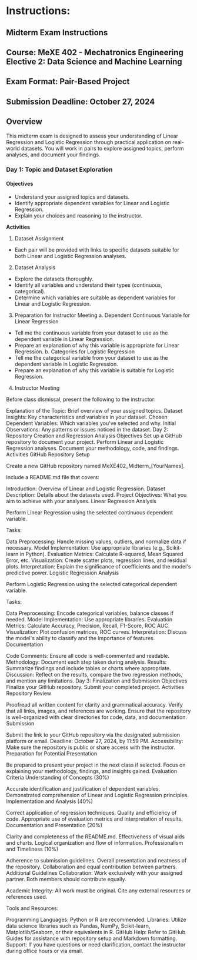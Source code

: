 # Instructions:
## Midterm Exam Instructions
## Course: MeXE 402 - Mechatronics Engineering Elective 2: Data Science and Machine Learning
## Exam Format: Pair-Based Project
## Submission Deadline: October 27, 2024

## **Overview**
This midterm exam is designed to assess your understanding of Linear Regression and Logistic Regression through practical application on real-world datasets. You will work in pairs to explore assigned topics, perform analyses, and document your findings.

### Day 1: Topic and Dataset Exploration
#### Objectives
- Understand your assigned topics and datasets.
- Identify appropriate dependent variables for Linear and Logistic Regression.
- Explain your choices and reasoning to the instructor.

**Activities**
1. Dataset Assignment
- Each pair will be provided with links to specific datasets suitable for both Linear and Logistic Regression analyses.
2. Dataset Analysis
- Explore the datasets thoroughly.
- Identify all variables and understand their types (continuous, categorical).
- Determine which variables are suitable as dependent variables for Linear and Logistic Regression.
3. Preparation for Instructor Meeting
a. Dependent Continuous Variable for Linear Regression
- Tell me the continuous variable from your dataset to use as the dependent variable in Linear Regression.
- Prepare an explanation of why this variable is appropriate for Linear Regression.
b. Categories for Logistic Regression
- Tell me the categorical variable from your dataset to use as the dependent variable in Logistic Regression.
- Prepare an explanation of why this variable is suitable for Logistic Regression.
4. Instructor Meeting

Before class dismissal, present the following to the instructor:

Explanation of the Topic: Brief overview of your assigned topics.
Dataset Insights: Key characteristics and variables in your dataset.
Chosen Dependent Variables: Which variables you've selected and why.
Initial Observations: Any patterns or issues noticed in the dataset.
Day 2: Repository Creation and Regression Analysis
Objectives
Set up a GitHub repository to document your project.
Perform Linear and Logistic Regression analyses.
Document your methodology, code, and findings.
Activities
GitHub Repository Setup

Create a new GitHub repository named MeXE402_Midterm_[YourNames].

Include a README.md file that covers:

Introduction: Overview of Linear and Logistic Regression.
Dataset Description: Details about the datasets used.
Project Objectives: What you aim to achieve with your analyses.
Linear Regression Analysis

Perform Linear Regression using the selected continuous dependent variable.

Tasks:

Data Preprocessing: Handle missing values, outliers, and normalize data if necessary.
Model Implementation: Use appropriate libraries (e.g., Scikit-learn in Python).
Evaluation Metrics: Calculate R-squared, Mean Squared Error, etc.
Visualization: Create scatter plots, regression lines, and residual plots.
Interpretation: Explain the significance of coefficients and the model's predictive power.
Logistic Regression Analysis

Perform Logistic Regression using the selected categorical dependent variable.

Tasks:

Data Preprocessing: Encode categorical variables, balance classes if needed.
Model Implementation: Use appropriate libraries.
Evaluation Metrics: Calculate Accuracy, Precision, Recall, F1-Score, ROC AUC.
Visualization: Plot confusion matrices, ROC curves.
Interpretation: Discuss the model's ability to classify and the importance of features.
Documentation

Code Comments: Ensure all code is well-commented and readable.
Methodology: Document each step taken during analysis.
Results: Summarize findings and include tables or charts where appropriate.
Discussion: Reflect on the results, compare the two regression methods, and mention any limitations.
Day 3: Finalization and Submission
Objectives
Finalize your GitHub repository.
Submit your completed project.
Activities
Repository Review

Proofread all written content for clarity and grammatical accuracy.
Verify that all links, images, and references are working.
Ensure that the repository is well-organized with clear directories for code, data, and documentation.
Submission

Submit the link to your GitHub repository via the designated submission platform or email.
Deadline: October 27, 2024, by 11:59 PM.
Accessibility: Make sure the repository is public or share access with the instructor.
Preparation for Potential Presentation

Be prepared to present your project in the next class if selected.
Focus on explaining your methodology, findings, and insights gained.
Evaluation Criteria
Understanding of Concepts (30%)

Accurate identification and justification of dependent variables.
Demonstrated comprehension of Linear and Logistic Regression principles.
Implementation and Analysis (40%)

Correct application of regression techniques.
Quality and efficiency of code.
Appropriate use of evaluation metrics and interpretation of results.
Documentation and Presentation (20%)

Clarity and completeness of the README.md.
Effectiveness of visual aids and charts.
Logical organization and flow of information.
Professionalism and Timeliness (10%)

Adherence to submission guidelines.
Overall presentation and neatness of the repository.
Collaboration and equal contribution between partners.
Additional Guidelines
Collaboration: Work exclusively with your assigned partner. Both members should contribute equally.

Academic Integrity: All work must be original. Cite any external resources or references used.

Tools and Resources:

Programming Languages: Python or R are recommended.
Libraries: Utilize data science libraries such as Pandas, NumPy, Scikit-learn, Matplotlib/Seaborn, or their equivalents in R.
GitHub Help: Refer to GitHub Guides for assistance with repository setup and Markdown formatting.
Support: If you have questions or need clarification, contact the instructor during office hours or via email.
